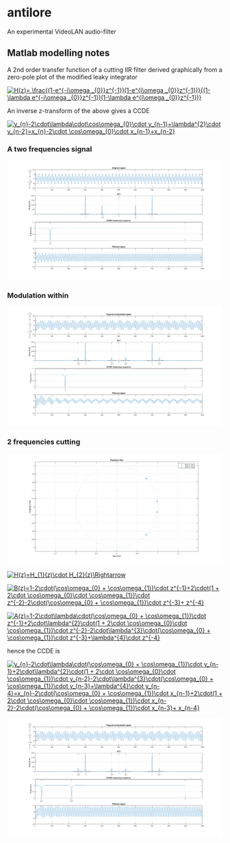 # antilore
An experimental VideoLAN audio-filter


## Matlab modelling notes

A 2nd order transfer function of a cutting IIR filter derived graphically from a zero-pole plot of the modified leaky integrator

<a href="https://www.codecogs.com/eqnedit.php?latex=H(z)=&space;\frac{(1-e^{-i\omega&space;_{0}}z^{-1})(1-e^{i\omega&space;_{0}}z^{-1})}{(1-\lambda&space;e^{-i\omega&space;_{0}}z^{-1})(1-\lambda&space;e^{i\omega&space;_{0}}z^{-1})}" target="_blank"><img src="https://latex.codecogs.com/gif.latex?H(z)=&space;\frac{(1-e^{-i\omega&space;_{0}}z^{-1})(1-e^{i\omega&space;_{0}}z^{-1})}{(1-\lambda&space;e^{-i\omega&space;_{0}}z^{-1})(1-\lambda&space;e^{i\omega&space;_{0}}z^{-1})}" title="H(z)= \frac{(1-e^{-i\omega _{0}}z^{-1})(1-e^{i\omega _{0}}z^{-1})}{(1-\lambda e^{-i\omega _{0}}z^{-1})(1-\lambda e^{i\omega _{0}}z^{-1})}" /></a>

An inverse z-transform of the above gives a CCDE


<a href="https://www.codecogs.com/eqnedit.php?latex=y_{n}-2\cdot\lambda\cdot\cos\omega_{0}\cdot&space;y_{n-1}&plus;\lambda^{2}\cdot&space;y_{n-2}=x_{n}-2\cdot&space;\cos\omega_{0}\cdot&space;x_{n-1}&plus;x_{n-2}" target="_blank"><img src="https://latex.codecogs.com/gif.latex?y_{n}-2\cdot\lambda\cdot\cos\omega_{0}\cdot&space;y_{n-1}&plus;\lambda^{2}\cdot&space;y_{n-2}=x_{n}-2\cdot&space;\cos\omega_{0}\cdot&space;x_{n-1}&plus;x_{n-2}" title="y_{n}-2\cdot\lambda\cdot\cos\omega_{0}\cdot y_{n-1}+\lambda^{2}\cdot y_{n-2}=x_{n}-2\cdot \cos\omega_{0}\cdot x_{n-1}+x_{n-2}" /></a>

### A two frequencies signal
![Filter in Matlab](https://github.com/erithion/antilore/raw/master/doc/matlab_cut_filter.png  "Filter in Matlab")

### Modulation within
![Filter in Matlab](https://github.com/erithion/antilore/raw/master/doc/matlab_cut_filter_modulated.png  "Filter in Matlab")

### 2 frequencies cutting

![Filter in Matlab](https://github.com/erithion/antilore/raw/master/doc/matlab_cut_2freq_filter_modulated_zp_plot.png  "Filter in Matlab")

<a href="https://www.codecogs.com/eqnedit.php?latex=H(z)=H_{1}(z)\cdot&space;H_{2}(z)\Rightarrow" target="_blank"><img src="https://latex.codecogs.com/gif.latex?H(z)=H_{1}(z)\cdot&space;H_{2}(z)\Rightarrow" title="H(z)=H_{1}(z)\cdot H_{2}(z)\Rightarrow" /></a>

<a href="https://www.codecogs.com/eqnedit.php?latex=B(z)=1-2\cdot(\cos\omega_{0}&space;&plus;&space;\cos\omega_{1})\cdot&space;z^{-1}&plus;2\cdot(1&space;&plus;&space;2\cdot&space;\cos\omega_{0}\cdot&space;\cos\omega_{1})\cdot&space;z^{-2}-2\cdot(\cos\omega_{0}&space;&plus;&space;\cos\omega_{1})\cdot&space;z^{-3}&plus;&space;z^{-4}" target="_blank"><img src="https://latex.codecogs.com/gif.latex?B(z)=1-2\cdot(\cos\omega_{0}&space;&plus;&space;\cos\omega_{1})\cdot&space;z^{-1}&plus;2\cdot(1&space;&plus;&space;2\cdot&space;\cos\omega_{0}\cdot&space;\cos\omega_{1})\cdot&space;z^{-2}-2\cdot(\cos\omega_{0}&space;&plus;&space;\cos\omega_{1})\cdot&space;z^{-3}&plus;&space;z^{-4}" title="B(z)=1-2\cdot(\cos\omega_{0} + \cos\omega_{1})\cdot z^{-1}+2\cdot(1 + 2\cdot \cos\omega_{0}\cdot \cos\omega_{1})\cdot z^{-2}-2\cdot(\cos\omega_{0} + \cos\omega_{1})\cdot z^{-3}+ z^{-4}" /></a>

<a href="https://www.codecogs.com/eqnedit.php?latex=A(z)=1-2\cdot\lambda\cdot(\cos\omega_{0}&space;&plus;&space;\cos\omega_{1})\cdot&space;z^{-1}&plus;2\cdot\lambda^{2}\cdot(1&space;&plus;&space;2\cdot&space;\cos\omega_{0}\cdot&space;\cos\omega_{1})\cdot&space;z^{-2}-2\cdot\lambda^{3}\cdot(\cos\omega_{0}&space;&plus;&space;\cos\omega_{1})\cdot&space;z^{-3}&plus;\lambda^{4}\cdot&space;z^{-4}" target="_blank"><img src="https://latex.codecogs.com/gif.latex?A(z)=1-2\cdot\lambda\cdot(\cos\omega_{0}&space;&plus;&space;\cos\omega_{1})\cdot&space;z^{-1}&plus;2\cdot\lambda^{2}\cdot(1&space;&plus;&space;2\cdot&space;\cos\omega_{0}\cdot&space;\cos\omega_{1})\cdot&space;z^{-2}-2\cdot\lambda^{3}\cdot(\cos\omega_{0}&space;&plus;&space;\cos\omega_{1})\cdot&space;z^{-3}&plus;\lambda^{4}\cdot&space;z^{-4}" title="A(z)=1-2\cdot\lambda\cdot(\cos\omega_{0} + \cos\omega_{1})\cdot z^{-1}+2\cdot\lambda^{2}\cdot(1 + 2\cdot \cos\omega_{0}\cdot \cos\omega_{1})\cdot z^{-2}-2\cdot\lambda^{3}\cdot(\cos\omega_{0} + \cos\omega_{1})\cdot z^{-3}+\lambda^{4}\cdot z^{-4}" /></a>


hence the CCDE is

<a href="https://www.codecogs.com/eqnedit.php?latex=y_{n}-2\cdot\lambda\cdot(\cos\omega_{0}&space;&plus;&space;\cos\omega_{1})\cdot&space;y_{n-1}&plus;2\cdot\lambda^{2}\cdot(1&space;&plus;&space;2\cdot&space;\cos\omega_{0}\cdot&space;\cos\omega_{1})\cdot&space;y_{n-2}-2\cdot\lambda^{3}\cdot(\cos\omega_{0}&space;&plus;&space;\cos\omega_{1})\cdot&space;y_{n-3}&plus;\lambda^{4}\cdot&space;y_{n-4}=x_{n}-2\cdot(\cos\omega_{0}&space;&plus;&space;\cos\omega_{1})\cdot&space;x_{n-1}&plus;2\cdot(1&space;&plus;&space;2\cdot&space;\cos\omega_{0}\cdot&space;\cos\omega_{1})\cdot&space;x_{n-2}-2\cdot(\cos\omega_{0}&space;&plus;&space;\cos\omega_{1})\cdot&space;x_{n-3}&plus;&space;x_{n-4}" target="_blank"><img src="https://latex.codecogs.com/gif.latex?y_{n}-2\cdot\lambda\cdot(\cos\omega_{0}&space;&plus;&space;\cos\omega_{1})\cdot&space;y_{n-1}&plus;2\cdot\lambda^{2}\cdot(1&space;&plus;&space;2\cdot&space;\cos\omega_{0}\cdot&space;\cos\omega_{1})\cdot&space;y_{n-2}-2\cdot\lambda^{3}\cdot(\cos\omega_{0}&space;&plus;&space;\cos\omega_{1})\cdot&space;y_{n-3}&plus;\lambda^{4}\cdot&space;y_{n-4}=x_{n}-2\cdot(\cos\omega_{0}&space;&plus;&space;\cos\omega_{1})\cdot&space;x_{n-1}&plus;2\cdot(1&space;&plus;&space;2\cdot&space;\cos\omega_{0}\cdot&space;\cos\omega_{1})\cdot&space;x_{n-2}-2\cdot(\cos\omega_{0}&space;&plus;&space;\cos\omega_{1})\cdot&space;x_{n-3}&plus;&space;x_{n-4}" title="y_{n}-2\cdot\lambda\cdot(\cos\omega_{0} + \cos\omega_{1})\cdot y_{n-1}+2\cdot\lambda^{2}\cdot(1 + 2\cdot \cos\omega_{0}\cdot \cos\omega_{1})\cdot y_{n-2}-2\cdot\lambda^{3}\cdot(\cos\omega_{0} + \cos\omega_{1})\cdot y_{n-3}+\lambda^{4}\cdot y_{n-4}=x_{n}-2\cdot(\cos\omega_{0} + \cos\omega_{1})\cdot x_{n-1}+2\cdot(1 + 2\cdot \cos\omega_{0}\cdot \cos\omega_{1})\cdot x_{n-2}-2\cdot(\cos\omega_{0} + \cos\omega_{1})\cdot x_{n-3}+ x_{n-4}" /></a>

![Filter in Matlab](https://github.com/erithion/antilore/raw/master/doc/matlab_cut_2freq_filter_modulated.png  "Filter in Matlab")

